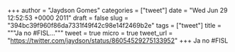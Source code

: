 
+++
author = "Jaydson Gomes"
categories = ["tweet"]
date = "Wed Jun 29 12:52:53 +0000 2011"
draft = false
slug = "394bc39f960f86da7331f49f42c98e14f2469b2e"
tags = ["tweet"]
title = """Ja no #FISL..."""
tweet = true
micro = true
tweet_url = "https://twitter.com/jaydson/status/86054529275133952"
+++
Ja no #FISL
